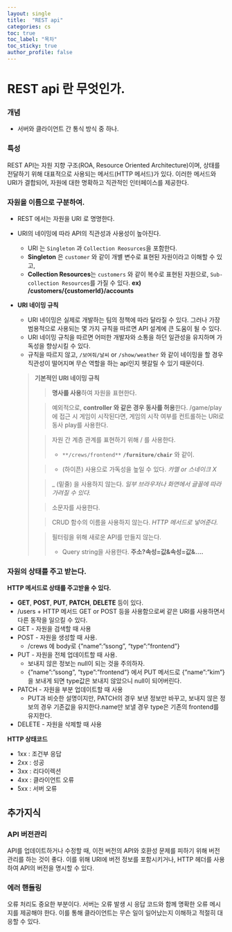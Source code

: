 ```yaml
---
layout: single
title:  "REST api"
categories: cs
toc: true
toc_label: "목차"
toc_sticky: true
author_profile: false
---
```


# REST api 란 무엇인가.

### 개념

- 서버와 클라이언트 간 통식 방식 중 하나.

### 특성

REST API는 자원 지향 구조(ROA, Resource Oriented Architecture)이며, 상태를 전달하기 위해 대표적으로 사용되는 메서드(HTTP 메서드)가 있다. 이러한 메서드와 URI가 결합되어, 자원에 대한 명확하고 직관적인 인터페이스를 제공한다.

### 자원을 **이름으로 구분**하여.

- REST 에서는 자원을 URI 로 명명한다.
- URI의 네이밍에 따라 API의 직관성과 사용성이 높아진다.
    - URI 는 `Singleton` 과 `Collection Reosurces`을 포함한다.
    - **Singleton** 은 `customer` 와 같이 개별 변수로 표현된 자원이라고 이해할 수 있고,
    - **Collection Resources**는 `customers` 와 같이 복수로 표현된 자원으로, `Sub-collection Resources`를 가질 수 있다. **ex) /customers/{customerId}/accounts**
- **URI 네이밍 규칙**
    - URI 네이밍은 실제로 개발하는 팀의 정책에 따라 달라질 수 있다. 그러나 가장 범용적으로 사용되는 몇 가지 규칙을 따르면 API 설계에 큰 도움이 될 수 있다.
    - URI 네이밍 규칙을 따르면 어떠한 개발자와 소통을 하던 일관성을 유지하며 가독성을 향상시킬 수 있다.
    - 규칙을 따르지 않고, `/보여줘/날씨` or `/show/weather` 와 같이 네이밍을 할 경우 직관성이 떨어지며 무슨 역할을 하는 api인지 헷갈릴 수 있기 때문이다.
    
    > **기본적인 URI 네이밍 규칙**
    > 
    > 
    > > **명사를 사용**하여 자원을 표현한다.
    > > 
    > 
    > > 예외적으로, **controller 와 같은 경우 동사를 허용**한다. /game/play 에 접근 시 게임이 시작된다면, 게임의 시작 여부를 컨트롤하는 URI로 동사 play를 사용한다.
    > > 
    > 
    > > 자원 간 계층 관계를 표현하기 위해 / 를 사용한다.
    > > 
    > > - `**/crews/frontend**` **`/furniture/chair`** 와 같이.
    > 
    > > - (하이픈) 사용으로 가독성을 높일 수 있다. *카멜 or 스네이크 X*
    > > 
    > 
    > > _ (밑줄) 을 사용하지 않는다. *일부 브라우저나 화면에서 글꼴에 따라 가려질 수 있다.*
    > > 
    > 
    > > 소문자를 사용한다.
    > > 
    > 
    > > CRUD 함수의 이름을 사용하지 않는다. *HTTP 메서드로 넣어준다.*
    > > 
    > 
    > > 필터링을 위해 새로운 API를 만들지 않는다.
    > > 
    > > - Query string을 사용한다. **주소?속성=값&속성=값&….**

### 자원의 **상태를 주고 받는다**.

**HTTP 메서드로 상태를 주고받을 수 있다.**

- **GET**, **POST**, **PUT**, **PATCH**, **DELETE** 등이 있다.
- /users + HTTP 메서드 GET or POST 등을 사용함으로써 같은 URI를 사용하면서 다른 동작을 일으킬 수 있다.
- GET - 자원을 검색할 때 사용
- POST - 자원을 생성할 때 사용.
    - /crews 에 body로 {”name”:”ssong”, “type”:”frontend”}
- PUT - 자원을 전체 업데이트할 때 사용.
    - 보내지 않은 정보는 null이 되는 것을 주의하자.
    - {”name”:”ssong”, “type”:”frontend”} 에서 PUT 메서드로 {”name”:”kim”} 을 보내게 되면 type값은 보내지 않았으니 null이 되어버린다.
- PATCH - 자원을 부분 업데이트할 때 사용
    - PUT과 비슷한 설명이지만, PATCH의 경우 보낸 정보만 바꾸고, 보내지 않은 정보의 경우 기존값을 유지한다.name만 보낼 경우 type은 기존의 frontend를 유지한다.
- DELETE - 자원을 삭제할 때 사용

**HTTP 상태코드**

- 1xx : 조건부 응답
- 2xx : 성공
- 3xx : 리다이렉션
- 4xx : 클라이언트 오류
- 5xx : 서버 오류

## 추가지식

### API 버전관리

API를 업데이트하거나 수정할 때, 이전 버전의 API와 호환성 문제를 피하기 위해 버전 관리를 하는 것이 좋다. 
이를 위해 URI에 버전 정보를 포함시키거나, HTTP 헤더를 사용하여 API의 버전을 명시할 수 있다.

### 에러 핸들링

오류 처리도 중요한 부분이다. 서버는 오류 발생 시 응답 코드와 함께 명확한 오류 메시지를 제공해야 한다. 
이를 통해 클라이언트는 무슨 일이 일어났는지 이해하고 적절히 대응할 수 있다.